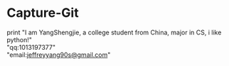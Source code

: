 # Capture-Git

print "I am YangShengjie, a college student from China, major in CS, i like python!"\
  "qq:1013197377"\
  "email:jeffreyyang90s@gmail.com"
